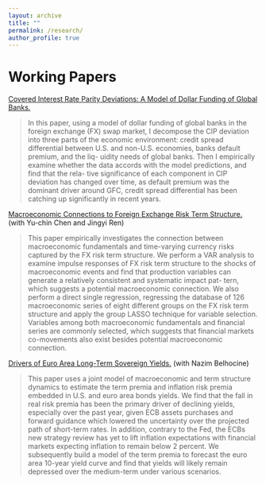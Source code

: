 ```yaml
---
layout: archive
title: ""
permalink: /research/
author_profile: true
---
```






Working Papers
===
[Covered Interest Rate Parity Deviations: A Model of Dollar Funding of Global Banks.](https://li-yida.github.io/files/paper1.pdf)

> In this paper, using a model of dollar funding of global banks in the foreign exchange (FX) swap market, I decompose the CIP deviation into three parts of the economic environment: credit spread differential between U.S. and non-U.S. economies, banks default premium, and the liq-
uidity needs of global banks. Then I empirically examine whether the data accords with the model predictions, and find that the rela- tive significance of each component in CIP deviation
has changed over time, as default premium was the dominant driver around GFC, credit spread differential has been catching up significantly in recent years.

[Macroeconomic Connections to Foreign Exchange Risk Term Structure.](https://li-yida.github.io/files/paper2.pdf)
(with Yu-chin Chen and Jingyi Ren)
> This paper empirically investigates the connection between macroeconomic fundamentals and time-varying currency risks captured by the FX risk term structure. We perform a VAR analysis
to examine impulse responses of FX risk term structure to the shocks of macroeconomic events and find that production variables can generate a relatively consistent and systematic impact pat-
tern, which suggests a potential macroeconomic connection. We also perform a direct single regression, regressing the database of 126 macroeconomic series of eight different groups on the FX risk term structure and apply the group LASSO technique for variable selection. Variables
among both macroeconomic fundamentals and financial series are commonly selected, which suggests that financial markets co-movements also exist besides potential macroeconomic connection.

[Drivers of Euro Area Long-Term Sovereign Yields.](http://li-yida.github.io/files/paper3.pdf)
(with Nazim Belhocine)
> This paper uses a joint model of macroeconomic and term structure dynamics to estimate the
term premia and inflation risk premia embedded in U.S. and euro area bonds yields. We find that
the fall in real risk premia has been the primary driver of declining yields, especially over the past
year, given ECB assets purchases and forward guidance which lowered the uncertainty over the
projected path of short-term rates. In addition, contrary to the Fed, the ECBs new strategy review
has yet to lift inflation expectations with financial markets expecting inflation to remain below
2 percent. We subsequently build a model of the term premia to forecast the euro area 10-year
yield curve and find that yields will likely remain depressed over the medium-term under various
scenarios.
